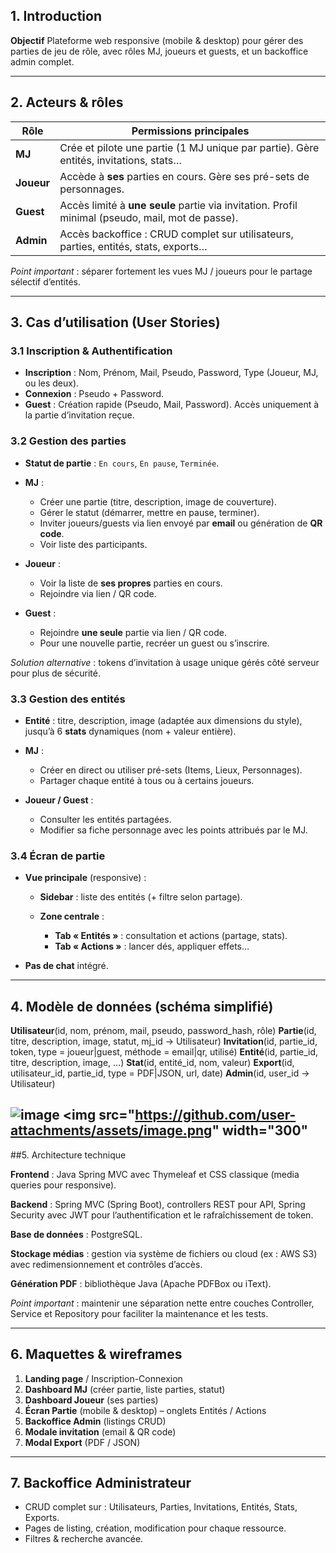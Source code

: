 
## 1. Introduction

**Objectif**
Plateforme web responsive (mobile & desktop) pour gérer des parties de jeu de rôle, avec rôles MJ, joueurs et guests, et un backoffice admin complet.

---

## 2. Acteurs & rôles

| Rôle       | Permissions principales                                                                          |
| ---------- | ------------------------------------------------------------------------------------------------ |
| **MJ**     | Crée et pilote une partie (1 MJ unique par partie). Gère entités, invitations, stats…            |
| **Joueur** | Accède à **ses** parties en cours. Gère ses pré-sets de personnages.                             |
| **Guest**  | Accès limité à **une seule** partie via invitation. Profil minimal (pseudo, mail, mot de passe). |
| **Admin**  | Accès backoffice : CRUD complet sur utilisateurs, parties, entités, stats, exports…              |

*Point important* : séparer fortement les vues MJ / joueurs pour le partage sélectif d’entités.

---

## 3. Cas d’utilisation (User Stories)

### 3.1 Inscription & Authentification

* **Inscription** : Nom, Prénom, Mail, Pseudo, Password, Type (Joueur, MJ, ou les deux).
* **Connexion** : Pseudo + Password.
* **Guest** : Création rapide (Pseudo, Mail, Password). Accès uniquement à la partie d’invitation reçue.

### 3.2 Gestion des parties

* **Statut de partie** : `En cours`, `En pause`, `Terminée`.
* **MJ** :

  * Créer une partie (titre, description, image de couverture).
  * Gérer le statut (démarrer, mettre en pause, terminer).
  * Inviter joueurs/guests via lien envoyé par **email** ou génération de **QR code**.
  * Voir liste des participants.
* **Joueur** :

  * Voir la liste de **ses propres** parties en cours.
  * Rejoindre via lien / QR code.
* **Guest** :

  * Rejoindre **une seule** partie via lien / QR code.
  * Pour une nouvelle partie, recréer un guest ou s’inscrire.

*Solution alternative* : tokens d’invitation à usage unique gérés côté serveur pour plus de sécurité.

### 3.3 Gestion des entités

* **Entité** : titre, description, image (adaptée aux dimensions du style), jusqu’à 6 **stats** dynamiques (nom + valeur entière).
* **MJ** :

  * Créer en direct ou utiliser pré-sets (Items, Lieux, Personnages).
  * Partager chaque entité à tous ou à certains joueurs.
* **Joueur / Guest** :

  * Consulter les entités partagées.
  * Modifier sa fiche personnage avec les points attribués par le MJ.

### 3.4 Écran de partie

* **Vue principale** (responsive) :

  * **Sidebar** : liste des entités (+ filtre selon partage).
  * **Zone centrale** :

    * **Tab « Entités »** : consultation et actions (partage, stats).
    * **Tab « Actions »** : lancer dés, appliquer effets…
* **Pas de chat** intégré.

---

## 4. Modèle de données (schéma simplifié)

**Utilisateur**(id, nom, prénom, mail, pseudo, password_hash, rôle)
**Partie**(id, titre, description, image, statut, mj_id → Utilisateur)
**Invitation**(id, partie_id, token, type = joueur|guest, méthode = email|qr, utilisé)
**Entité**(id, partie_id, titre, description, image, …)
**Stat**(id, entité_id, nom, valeur)
**Export**(id, utilisateur_id, partie_id, type = PDF|JSON, url, date)
**Admin**(id, user_id → Utilisateur)

![image](https://github.com/user-attachments/assets/c8beb658-103f-4182-b905-c787e0a018a0)
<img src="https://github.com/user-attachments/assets/image.png" width="300"
---

##5. Architecture technique

**Frontend** : Java Spring MVC avec Thymeleaf et CSS classique (media queries pour responsive).

**Backend** : Spring MVC (Spring Boot), controllers REST pour API, Spring Security avec JWT pour l’authentification et le rafraîchissement de token.

**Base de données** : PostgreSQL.

**Stockage médias** : gestion via système de fichiers ou cloud (ex : AWS S3) avec redimensionnement et contrôles d’accès.

**Génération PDF** : bibliothèque Java (Apache PDFBox ou iText).

*Point important* : maintenir une séparation nette entre couches Controller, Service et Repository pour faciliter la maintenance et les tests.

---

## 6. Maquettes & wireframes

1. **Landing page** / Inscription-Connexion
2. **Dashboard MJ** (créer partie, liste parties, statut)
3. **Dashboard Joueur** (ses parties)
4. **Écran Partie** (mobile & desktop) – onglets Entités / Actions
5. **Backoffice Admin** (listings CRUD)
6. **Modale invitation** (email & QR code)
7. **Modal Export** (PDF / JSON)

---

## 7. Backoffice Administrateur

* CRUD complet sur : Utilisateurs, Parties, Invitations, Entités, Stats, Exports.
* Pages de listing, création, modification pour chaque ressource.
* Filtres & recherche avancée.

